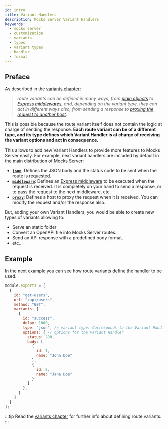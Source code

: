```yaml
---
id: intro
title: Variant Handlers
description: Mocks Server Variant Handlers
keywords:
  - mocks server
  - customization
  - variants
  - types
  - variant types
  - handler
  - format
---
```


## Preface

As described in the [variants chapter](usage/variants.md):

> _route variants can be defined in many ways, from [plain objects](usage/variants/json.md) to [Express middlewares](usage/variants/middleware.md), and, depending on the variant type, they can act in different ways also, from sending a response to [proxing the request to another host](usage/variants/proxy.md)_.

This is possible because the route variant itself does not contain the logic at charge of sending the response. __Each route variant can be of a different type, and its type defines which Variant Handler is at charge of receiving the variant options and act in consequence.__

This allows to add new Variant Handlers to provide more features to Mocks Server easily. For example, next variant handlers are included by default in the main distribution of Mocks Server:

* __[`json`](usage/variants/json.md)__: Defines the JSON body and the status code to be sent when the route is requested. 
* __[`middleware`](usage/variants/middleware.md)__: Defines an [Express middleware](https://expressjs.com/en/guide/using-middleware.html) to be executed when the request is received. It is completely on your hand to send a response, or to pass the request to the next middleware, etc.
* __[`proxy`](usage/variants/proxy.md)__: Defines a host to proxy the request when it is received. You can modify the request and/or the response also.

But, adding your own Variant Handlers, you would be able to create new types of variants allowing to:

* Serve an static folder
* Convert an OpenAPI file into Mocks Server routes.
* Send an API response with a predefined body format.
* etc...

## Example

In the next example you can see how route variants define the handler to be used.

```js
module.exports = [
  {
    id: "get-users",
    url: "/api/users",
    method: "GET",
    variants: [
      {
        id: "success",
        delay: 1000,
        type: "json", // variant type. Corresponds to the Variant Handler id
        options: { // options for the Variant Handler
          status: 200,
          body: [
            {
              id: 1,
              name: "John Doe"
            },
            {
              id: 2,
              name: "Jane Doe"
            }
          ]
        },
      }
    ]
  }
];
```

:::tip
Read the [variants chapter](usage/variants.md) for further info about defining route variants.
:::
